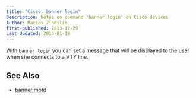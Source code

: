 ```yaml
---
title: "Cisco: banner login"
Description: Notes on command 'banner login' on Cisco devices
Author: Marios Zindilis
first-published: 2013-12-29
Last Updated: 2014-01-19
---
```


With `banner login` you can set a message that will be displayed to the 
user when she connects to a VTY line. 

See Also
--------

*   [banner motd](/docs/cisco/banner-motd.html)
